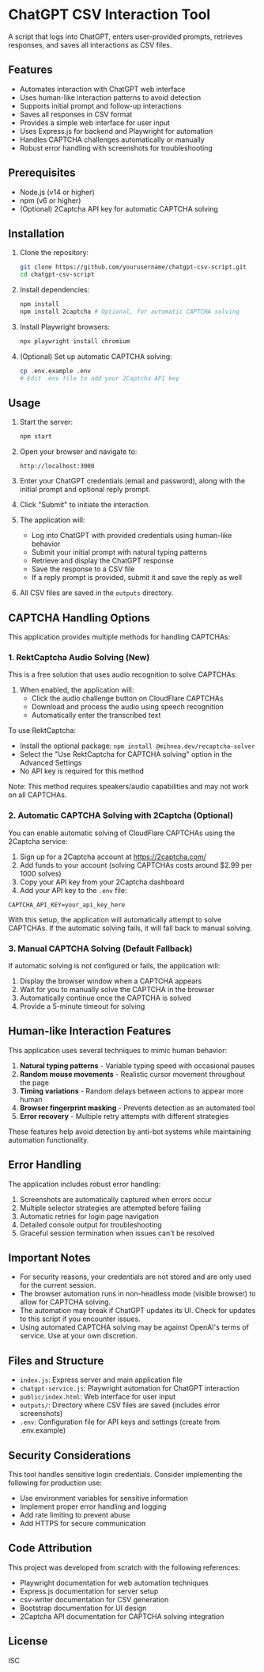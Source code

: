 # ChatGPT CSV Interaction Tool

A script that logs into ChatGPT, enters user-provided prompts, retrieves responses, and saves all interactions as CSV files.

## Features

- Automates interaction with ChatGPT web interface
- Uses human-like interaction patterns to avoid detection
- Supports initial prompt and follow-up interactions
- Saves all responses in CSV format
- Provides a simple web interface for user input
- Uses Express.js for backend and Playwright for automation
- Handles CAPTCHA challenges automatically or manually
- Robust error handling with screenshots for troubleshooting

## Prerequisites

- Node.js (v14 or higher)
- npm (v6 or higher)
- (Optional) 2Captcha API key for automatic CAPTCHA solving

## Installation

1. Clone the repository:
   ```bash
   git clone https://github.com/yourusername/chatgpt-csv-script.git
   cd chatgpt-csv-script
   ```

2. Install dependencies:
   ```bash
   npm install
   npm install 2captcha # Optional, for automatic CAPTCHA solving
   ```

3. Install Playwright browsers:
   ```bash
   npx playwright install chromium
   ```

4. (Optional) Set up automatic CAPTCHA solving:
   ```bash
   cp .env.example .env
   # Edit .env file to add your 2Captcha API key
   ```

## Usage

1. Start the server:
   ```bash
   npm start
   ```

2. Open your browser and navigate to:
   ```
   http://localhost:3000
   ```

3. Enter your ChatGPT credentials (email and password), along with the initial prompt and optional reply prompt.

4. Click "Submit" to initiate the interaction.

5. The application will:
   - Log into ChatGPT with provided credentials using human-like behavior
   - Submit your initial prompt with natural typing patterns
   - Retrieve and display the ChatGPT response
   - Save the response to a CSV file
   - If a reply prompt is provided, submit it and save the reply as well

6. All CSV files are saved in the `outputs` directory.

## CAPTCHA Handling Options

This application provides multiple methods for handling CAPTCHAs:

### 1. RektCaptcha Audio Solving (New)

This is a free solution that uses audio recognition to solve CAPTCHAs:

1. When enabled, the application will:
   - Click the audio challenge button on CloudFlare CAPTCHAs
   - Download and process the audio using speech recognition
   - Automatically enter the transcribed text

To use RektCaptcha:
- Install the optional package: `npm install @mihnea.dev/recaptcha-solver`
- Select the "Use RektCaptcha for CAPTCHA solving" option in the Advanced Settings
- No API key is required for this method

Note: This method requires speakers/audio capabilities and may not work on all CAPTCHAs.

### 2. Automatic CAPTCHA Solving with 2Captcha (Optional)

You can enable automatic solving of CloudFlare CAPTCHAs using the 2Captcha service:

1. Sign up for a 2Captcha account at https://2captcha.com/
2. Add funds to your account (solving CAPTCHAs costs around $2.99 per 1000 solves)
3. Copy your API key from your 2Captcha dashboard
4. Add your API key to the `.env` file:

```
CAPTCHA_API_KEY=your_api_key_here
```

With this setup, the application will automatically attempt to solve CAPTCHAs. If the automatic solving fails, it will fall back to manual solving.

### 3. Manual CAPTCHA Solving (Default Fallback)

If automatic solving is not configured or fails, the application will:

1. Display the browser window when a CAPTCHA appears
2. Wait for you to manually solve the CAPTCHA in the browser
3. Automatically continue once the CAPTCHA is solved
4. Provide a 5-minute timeout for solving

## Human-like Interaction Features

This application uses several techniques to mimic human behavior:

1. **Natural typing patterns** - Variable typing speed with occasional pauses
2. **Random mouse movements** - Realistic cursor movement throughout the page
3. **Timing variations** - Random delays between actions to appear more human
4. **Browser fingerprint masking** - Prevents detection as an automated tool
5. **Error recovery** - Multiple retry attempts with different strategies

These features help avoid detection by anti-bot systems while maintaining automation functionality.

## Error Handling

The application includes robust error handling:

1. Screenshots are automatically captured when errors occur
2. Multiple selector strategies are attempted before failing
3. Automatic retries for login page navigation
4. Detailed console output for troubleshooting
5. Graceful session termination when issues can't be resolved

## Important Notes

- For security reasons, your credentials are not stored and are only used for the current session.
- The browser automation runs in non-headless mode (visible browser) to allow for CAPTCHA solving.
- The automation may break if ChatGPT updates its UI. Check for updates to this script if you encounter issues.
- Using automated CAPTCHA solving may be against OpenAI's terms of service. Use at your own discretion.

## Files and Structure

- `index.js`: Express server and main application file
- `chatgpt-service.js`: Playwright automation for ChatGPT interaction
- `public/index.html`: Web interface for user input
- `outputs/`: Directory where CSV files are saved (includes error screenshots)
- `.env`: Configuration file for API keys and settings (create from .env.example)

## Security Considerations

This tool handles sensitive login credentials. Consider implementing the following for production use:

- Use environment variables for sensitive information
- Implement proper error handling and logging
- Add rate limiting to prevent abuse
- Add HTTPS for secure communication

## Code Attribution

This project was developed from scratch with the following references:

- Playwright documentation for web automation techniques
- Express.js documentation for server setup
- csv-writer documentation for CSV generation
- Bootstrap documentation for UI design
- 2Captcha API documentation for CAPTCHA solving integration

## License

ISC 